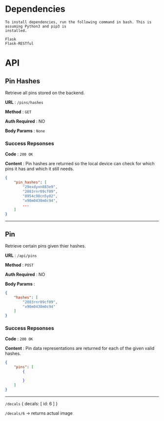 # Dependencies
	To install dependencies, run the following command in bash. This is assuming Python3 and pip3 is
	installed.

	Flask
	Flask-RESTful

# API

## Pin Hashes
Retrieve all pins stored on the backend.

**URL** : `/pins/hashes`

**Method** : `GET`

**Auth Required** : NO

**Body Params** : `None`

### Success Repsonses

**Code** : `200 OK`

**Content** : Pin hashes are returned so the local device can check for which pins it has and which it still needs.
```JSON
{
	"pin_hashes": [
		"29exdyxn883e9",
		"2083rnr09cf09",
		"8954c98cn5y02",
		"x90m0430m0c94",
		...
	]
}
```

---
## Pin
Retrieve certain pins given thier hashes.

**URL** : `/api/pins`

**Method** : `POST`

**Auth Required** : NO

**Body Params** :
```JSON
{
	"hashes": [
		"2083rnr09cf09",
		"x90m0430m0c94"
	]
}
```


### Success Repsonses

**Code** : `200 OK`

**Content** : Pin data representations are returned for each of the given valid hashes.
```JSON
{
	"pins": [
		{

		}
	]
}
```



---

`/decals`
{
	decals: [
		id: 6
	]
}

`/decals/6` -> returns actual image
